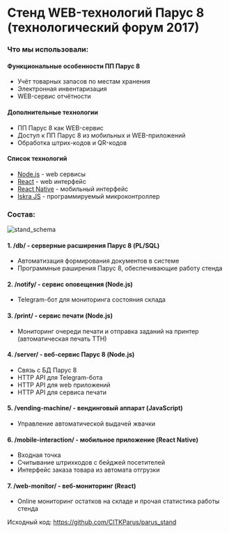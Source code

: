 # Стенд WEB-технологий Парус 8 (технологический форум 2017)

### Что мы использовали:

#### Функциональные особенности ПП Парус 8

* Учёт товарных запасов по местам хранения
* Электронная инвентаризация
* WEB-сервис отчётности

#### Дополнительные технологии

* ПП Парус 8 как WEB-сервис
* Доступ к ПП Парус 8 из мобильных и WEB-приложений
* Обработка штрих-кодов и QR-кодов

#### Список технологий

* [Node.js](https://nodejs.org/en/) - web сервисы
* [React](https://reactjs.org/) - web интерфейс
* [React Native](https://facebook.github.io/react-native/) - мобильный интерфейс
* [Iskra JS](http://amperka.ru/product/iskra-js) - программируемый микроконтроллер

### Состав:

![stand_schema](https://citkparus.github.io/parus_stand/stand_schema.png)

#### 1. /db/ - серверные расширения Парус 8 (PL/SQL)

* Автоматизация формирования документов в системе
* Программные раширения Парус 8, обеспечивающие работу стенда

#### 2. /notify/ - сервис оповещения (Node.js)

* Telegram-бот для мониторинга состояния склада

#### 3. /print/ - сервис печати (Node.js)

* Мониторинг очереди печати и отправка заданий на принтер (автоматическая печать ТТН)

#### 4. /server/ - веб-сервис Парус 8 (Node.js)

* Связь с БД Парус 8
* HTTP API для Telegram-бота
* HTTP API для web приложений
* HTTP API для сервиса печати

#### 5. /vending-machine/ - вендинговый аппарат (JavaScript)

* Управление автоматической выдачей жвачки

#### 6. /mobile-interaction/ - мобильное приложение (React Native)

* Входная точка
* Считывание штрихкодов с бейджей посетителей
* Интерфейс заказа товара из автомата отгрузки

#### 7. /web-monitor/ - веб-мониторинг (React)

* Online мониторинг остатков на складе и прочая статистика работы стенда

Исходный код: https://github.com/CITKParus/parus_stand
